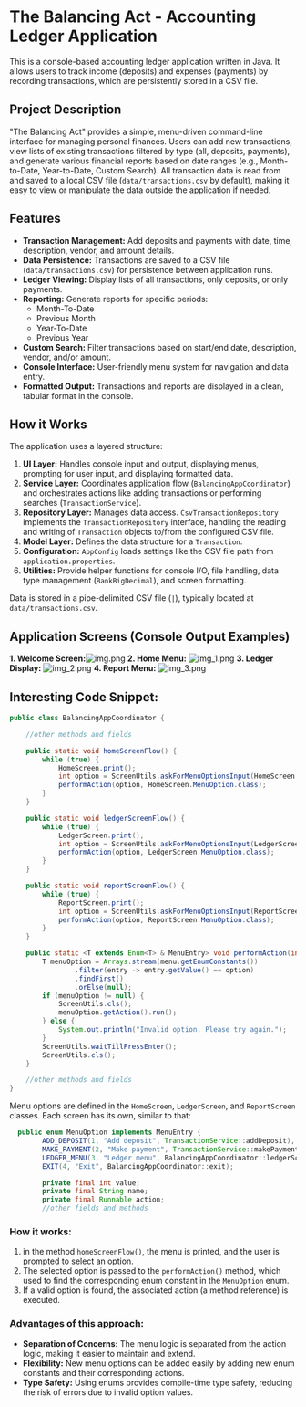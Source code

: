 # The Balancing Act - Accounting Ledger Application

This is a console-based accounting ledger application written in Java. It allows users to track income (deposits) and
expenses (payments) by recording transactions, which are persistently stored in a CSV file.

## Project Description

"The Balancing Act" provides a simple, menu-driven command-line interface for managing personal finances. Users can add
new transactions, view lists of existing transactions filtered by type (all, deposits, payments), and generate various
financial reports based on date ranges (e.g., Month-to-Date, Year-to-Date, Custom Search). All transaction data is read
from and saved to a local CSV file (`data/transactions.csv` by default), making it easy to view or manipulate the data
outside the application if needed.

## Features

* **Transaction Management:** Add deposits and payments with date, time, description, vendor, and amount details.
* **Data Persistence:** Transactions are saved to a CSV file (`data/transactions.csv`) for persistence between
  application runs.
* **Ledger Viewing:** Display lists of all transactions, only deposits, or only payments.
* **Reporting:** Generate reports for specific periods:
    * Month-To-Date
    * Previous Month
    * Year-To-Date
    * Previous Year
* **Custom Search:** Filter transactions based on start/end date, description, vendor, and/or amount.
* **Console Interface:** User-friendly menu system for navigation and data entry.
* **Formatted Output:** Transactions and reports are displayed in a clean, tabular format in the console.

## How it Works

The application uses a layered structure:

1. **UI Layer:** Handles console input and output, displaying menus, prompting for user input, and displaying formatted
   data.
2. **Service Layer:** Coordinates application flow (`BalancingAppCoordinator`) and orchestrates actions like adding
   transactions or performing searches (`TransactionService`).
3. **Repository Layer:** Manages data access. `CsvTransactionRepository` implements the `TransactionRepository`
   interface, handling the reading and writing of `Transaction` objects to/from the configured CSV file.
4. **Model Layer:** Defines the data structure for a `Transaction`.
5. **Configuration:** `AppConfig` loads settings like the CSV file path from `application.properties`.
6. **Utilities:** Provide helper functions for console I/O, file handling, data type management (`BankBigDecimal`), and
   screen formatting.

Data is stored in a pipe-delimited CSV file (`|`), typically located at `data/transactions.csv`.

## Application Screens (Console Output Examples)

**1. Welcome Screen:**![img.png](screenshots/img.png)
**2. Home Menu:** ![img_1.png](screenshots/img_1.png)
**3. Ledger Display:** ![img_2.png](screenshots/img_2.png)
**4. Report Menu:** ![img_3.png](screenshots/img_3.png)

## Interesting Code Snippet:

```java
public class BalancingAppCoordinator {

    //other methods and fields

    public static void homeScreenFlow() {
        while (true) {
            HomeScreen.print();
            int option = ScreenUtils.askForMenuOptionsInput(HomeScreen.amountOfOptions());
            performAction(option, HomeScreen.MenuOption.class);
        }
    }

    public static void ledgerScreenFlow() {
        while (true) {
            LedgerScreen.print();
            int option = ScreenUtils.askForMenuOptionsInput(LedgerScreen.amountOfOptions());
            performAction(option, LedgerScreen.MenuOption.class);
        }
    }

    public static void reportScreenFlow() {
        while (true) {
            ReportScreen.print();
            int option = ScreenUtils.askForMenuOptionsInput(ReportScreen.amountOfOptions());
            performAction(option, ReportScreen.MenuOption.class);
        }
    }

    public static <T extends Enum<T> & MenuEntry> void performAction(int option, Class<T> menu) {
        T menuOption = Arrays.stream(menu.getEnumConstants())
                .filter(entry -> entry.getValue() == option)
                .findFirst()
                .orElse(null);
        if (menuOption != null) {
            ScreenUtils.cls();
            menuOption.getAction().run();
        } else {
            System.out.println("Invalid option. Please try again.");
        }
        ScreenUtils.waitTillPressEnter();
        ScreenUtils.cls();
    }

    //other methods and fields
}
```
Menu options are defined in the `HomeScreen`, `LedgerScreen`, and `ReportScreen` classes. Each screen has its own, similar to that:
``` java
  public enum MenuOption implements MenuEntry {
        ADD_DEPOSIT(1, "Add deposit", TransactionService::addDeposit),
        MAKE_PAYMENT(2, "Make payment", TransactionService::makePayment),
        LEDGER_MENU(3, "Ledger menu", BalancingAppCoordinator::ledgerScreenFlow),
        EXIT(4, "Exit", BalancingAppCoordinator::exit);

        private final int value;
        private final String name;
        private final Runnable action;
        //other fields and methods
```

### How it works:
1. in the method `homeScreenFlow()`, the menu is printed, and the user is prompted to select an option.
2. The selected option is passed to the `performAction()` method, which used to find the corresponding enum constant in the `MenuOption` enum.
3. If a valid option is found, the associated action (a method reference) is executed.

### Advantages of this approach:
- **Separation of Concerns:** The menu logic is separated from the action logic, making it easier to maintain and extend.
- **Flexibility:** New menu options can be added easily by adding new enum constants and their corresponding actions.
- **Type Safety:** Using enums provides compile-time type safety, reducing the risk of errors due to invalid option values.
 


